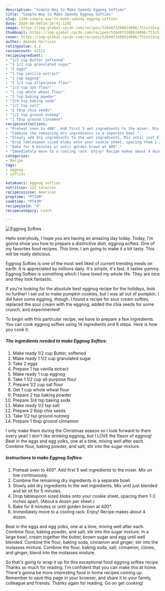```yaml
---
description: "Simple Way to Make Speedy Eggnog Softies"
title: "Simple Way to Make Speedy Eggnog Softies"
slug: 1246-simple-way-to-make-speedy-eggnog-softies
date: 2020-08-08T14:16:41.119Z
image: https://img-global.cpcdn.com/recipes/5264973308624896/751x532cq70/eggnog-softies-recipe-main-photo.jpg
thumbnail: https://img-global.cpcdn.com/recipes/5264973308624896/751x532cq70/eggnog-softies-recipe-main-photo.jpg
cover: https://img-global.cpcdn.com/recipes/5264973308624896/751x532cq70/eggnog-softies-recipe-main-photo.jpg
author: Amanda Harrison
ratingvalue: 4.2
reviewcount: 43121
recipeingredient:
- "1/2 cup Butter softened"
- "1 1/2 cup granulated sugar"
- "2 eggs"
- "1 tsp vanilla extract"
- "1 cup eggnog"
- "1 1/2 cup allpurpose flour"
- "1/2 cup oat flour"
- "1 cup whole wheat flour"
- "2 tsp baking powder"
- "3/4 tsp baking soda"
- "1/2 tsp salt"
- "2 tbsp chia seeds"
- "1/2 tsp ground nutmeg"
- "1 tbsp ground cinnamon"
recipeinstructions:
- "Preheat oven to 400°. Add first 5 wet ingredients to the mixer. Mix on low continuously."
- "Combine the remaining dry ingredients in a separate bowl."
- "Slowly add dry ingredients to the wet ingredients. Mix until just blended and let sit for 5 minutes."
- "Drop tablespoon sized blobs onto your cookie sheet, spacing them 1-2 inches apart. (About a dozen per sheet.)"
- "Bake for 8 minutes or until golden brown at 400°."
- "Immediately move to a cooling rack. Enjoy! Recipe makes about 4 dozen."
categories:
- Recipe
tags:
- eggnog
- softies

katakunci: eggnog softies 
nutrition: 122 calories
recipecuisine: American
preptime: "PT32M"
cooktime: "PT43M"
recipeyield: "4"
recipecategory: Lunch

---
```



![Eggnog Softies](https://img-global.cpcdn.com/recipes/5264973308624896/751x532cq70/eggnog-softies-recipe-main-photo.jpg)

Hello everybody, I hope you are having an amazing day today. Today, I'm gonna show you how to prepare a distinctive dish, eggnog softies. One of my favorites food recipes. This time, I am going to make it a bit tasty. This will be really delicious.

Eggnog Softies is one of the most well liked of current trending meals on earth. It is appreciated by millions daily. It's simple, it's fast, it tastes yummy. Eggnog Softies is something which I have loved my whole life. They are nice and they look fantastic.

If you&#39;re looking for the absolute best eggnog recipe for the holidays, look no further! I set out to make pumpkin cookies, but I was all out of pumpkin. I did have some eggnog, though. I found a recipe for sour cream softies, replaced the sour cream with the eggnog, added the chia seeds for some crunch, and experimented!


To begin with this particular recipe, we have to prepare a few ingredients. You can cook eggnog softies using 14 ingredients and 6 steps. Here is how you cook it.

<!--inarticleads1-->

##### The ingredients needed to make Eggnog Softies:

1. Make ready 1/2 cup Butter, softened
1. Make ready 1 1/2 cup granulated sugar
1. Take 2 eggs
1. Prepare 1 tsp vanilla extract
1. Make ready 1 cup eggnog
1. Take 1 1/2 cup all-purpose flour
1. Prepare 1/2 cup oat flour
1. Get 1 cup whole wheat flour
1. Prepare 2 tsp baking powder
1. Prepare 3/4 tsp baking soda
1. Make ready 1/2 tsp salt
1. Prepare 2 tbsp chia seeds
1. Take 1/2 tsp ground nutmeg
1. Prepare 1 tbsp ground cinnamon


I only make them during the Christmas season so I look forward to them every year! I don&#39;t like drinking eggnog, but I LOVE the flavor of eggnog! Beat in the eggs and egg yolks, one at a time, mixing well after each. Combine flour, baking powder, and salt; stir into the sugar mixture. 

<!--inarticleads2-->

##### Instructions to make Eggnog Softies:

1. Preheat oven to 400°. Add first 5 wet ingredients to the mixer. Mix on low continuously.
1. Combine the remaining dry ingredients in a separate bowl.
1. Slowly add dry ingredients to the wet ingredients. Mix until just blended and let sit for 5 minutes.
1. Drop tablespoon sized blobs onto your cookie sheet, spacing them 1-2 inches apart. (About a dozen per sheet.)
1. Bake for 8 minutes or until golden brown at 400°.
1. Immediately move to a cooling rack. Enjoy! Recipe makes about 4 dozen.


Beat in the eggs and egg yolks, one at a time, mixing well after each. Combine flour, baking powder, and salt; stir into the sugar mixture. In a large bowl, cream together the butter, brown sugar and egg until well blended. Combine the flour, baking soda, cinnamon and ginger; stir into the molasses mixture. Combine the flour, baking soda, salt, cinnamon, cloves, and ginger; blend into the molasses mixture. 

So that's going to wrap it up for this exceptional food eggnog softies recipe. Thanks so much for reading. I'm confident that you can make this at home. There's gonna be more interesting food in home recipes coming up. Remember to save this page in your browser, and share it to your family, colleague and friends. Thanks again for reading. Go on get cooking!
